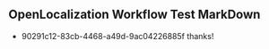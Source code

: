 ## OpenLocalization Workflow Test MarkDown
* 90291c12-83cb-4468-a49d-9ac04226885f thanks!

<!--HONumber=Jul16_HO3-->


